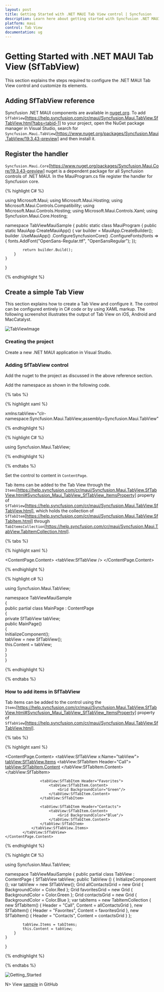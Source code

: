 ```yaml
---
layout: post
title: Getting Started with .NET MAUI Tab View control | Syncfusion
description: Learn here about getting started with Syncfusion .NET MAUI Tab View (SfTabView) control, its elements and more.
platform: maui
control: Tab View
documentation: ug
---
```


# Getting Started with .NET MAUI Tab View (SfTabView)

This section explains the steps required to configure the .NET MAUI Tab View control and customize its elements.

## Adding SfTabView reference

Syncfusion .NET MAUI components are available in [nuget.org](https://www.nuget.org/). To add `SfTabView`[https://help.syncfusion.com/cr/maui/Syncfusion.Maui.TabView.SfTabView.html?tabs=tabid-1] to your project, open the NuGet package manager in Visual Studio, search for `Syncfusion.Maui.TabView`[https://www.nuget.org/packages/Syncfusion.Maui.TabView/19.3.43-preview] and then install it.

## Register the handler

`Syncfusion.Maui.Core`[https://www.nuget.org/packages/Syncfusion.Maui.Core/19.3.43-preview] nuget is a dependent package for all Syncfusion controls of .NET MAUI. In the MauiProgram.cs file register the handler for Syncfusion core.

{% highlight C# %}

using Microsoft.Maui;
using Microsoft.Maui.Hosting;
using Microsoft.Maui.Controls.Compatibility;
using Microsoft.Maui.Controls.Hosting;
using Microsoft.Maui.Controls.Xaml;
using Syncfusion.Maui.Core.Hosting;

namespace TabViewMauiSample
{
    public static class MauiProgram
    {
        public static MauiApp CreateMauiApp()
        {
            var builder = MauiApp.CreateBuilder();
            builder
            .UseMauiApp<App>()
            .ConfigureSyncfusionCore()
            .ConfigureFonts(fonts =>
            {
                fonts.AddFont("OpenSans-Regular.ttf", "OpenSansRegular");
            });

            return builder.Build();
        }
    }
}

{% endhighlight %} 

## Create a simple Tab View

This section explains how to create a Tab View and configure it. The control can be configured entirely in C# code or by using XAML markup. The following screenshot illustrates the output of Tab View on iOS, Android and MacCatalyst.

![TabViewImage](images/TabView.png)

### Creating the project

Create a new .NET MAUI application in Visual Studio.

### Adding SfTabView control

Add the nuget to the project as discussed in the above reference section.

Add the namespace as shown in the following code.

{% tabs %}

{% highlight xaml %}

xmlns:tabView="clr-namespace:Syncfusion.Maui.TabView;assembly=Syncfusion.Maui.TabView"
	
{% endhighlight %}

{% highlight C# %}

using Syncfusion.Maui.TabView;

{% endhighlight %}

{% endtabs %}

Set the control to content in `ContentPage`.

Tab items can be added to the Tab View through the `Items`[https://help.syncfusion.com/cr/maui/Syncfusion.Maui.TabView.SfTabView.html#Syncfusion_Maui_TabView_SfTabView_ItemsProperty] property of `SfTabView`[https://help.syncfusion.com/cr/maui/Syncfusion.Maui.TabView.SfTabView.html], which holds the collection of `SfTabItem`[https://help.syncfusion.com/cr/maui/Syncfusion.Maui.TabView.SfTabItem.html] through `TabItemsCollection`[https://help.syncfusion.com/cr/maui/Syncfusion.Maui.TabView.TabItemCollection.html].

{% tabs %}

{% highlight xaml %}

<?xml version="1.0" encoding="utf-8" ?>
<ContentPage xmlns="http://schemas.microsoft.com/dotnet/2021/maui"
            xmlns:x="http://schemas.microsoft.com/winfx/2009/xaml"
            x:Class="TabViewMauiSample.MainPage"
            xmlns:tabView="http://schemas.syncfusion.com/maui"
            BackgroundColor="{DynamicResource PageBackgroundColor}">
    <ContentPage.Content> 
        <tabView:SfTabView /> 
    </ContentPage.Content>  
</ContentPage>

{% endhighlight %}

{% highlight c# %}

using Syncfusion.Maui.TabView;

namespace TabViewMauiSample  
{  
    public partial class MainPage : ContentPage                  
    {   
        private SfTabView tabView;   
        public MainPage()   
        {   
            InitializeComponent();       
            tabView = new SfTabView();   
            this.Content = tabView;  
        }  
    }  
}  

{% endhighlight %}

{% endtabs %}

### How to add items in SfTabView

Tab items can be added to the control using the `Items`[https://help.syncfusion.com/cr/maui/Syncfusion.Maui.TabView.SfTabView.html#Syncfusion_Maui_TabView_SfTabView_ItemsProperty] property of `SfTabView`[https://help.syncfusion.com/cr/maui/Syncfusion.Maui.TabView.SfTabView.html].

{% tabs %}

{% highlight xaml %}

<ContentPage xmlns="http://schemas.microsoft.com/dotnet/2021/maui"
             xmlns:x="http://schemas.microsoft.com/winfx/2009/xaml"
             x:Class="TabViewMauiSample.MainPage"
             xmlns:tabView="http://schemas.syncfusion.com/maui"
             BackgroundColor="{DynamicResource SecondaryColor}">
    <ContentPage.Content>
          <tabView:SfTabView x:Name="tabView">
                <tabView:SfTabView.Items>
                    <tabView:SfTabItem Header="Call">
                        <tabView:SfTabItem.Content>
                            <Grid BackgroundColor="Red" />
                        </tabView:SfTabItem.Content>
                    </tabView:SfTabItem>

                    <tabView:SfTabItem Header="Favorites">
                        <tabView:SfTabItem.Content>
                            <Grid BackgroundColor="Green"/>
                        </tabView:SfTabItem.Content>
                    </tabView:SfTabItem>

                    <tabView:SfTabItem Header="Contacts">
                        <tabView:SfTabItem.Content>
                            <Grid BackgroundColor="Blue"/>
                        </tabView:SfTabItem.Content>
                    </tabView:SfTabItem>
                </tabView:SfTabView.Items>
            </tabView:SfTabView>
    </ContentPage.Content>
</ContentPage>

{% endhighlight %}

{% highlight C# %}

using Syncfusion.Maui.TabView;

namespace TabViewMauiSample
{
	public partial class TabView : ContentPage
	{
        SfTabView tabView;
		public TabView ()
		{
			InitializeComponent ();
            var tabView = new SfTabView();
            Grid allContactsGrid = new Grid { BackgroundColor = Color.Red };
            Grid favoritesGrid = new Grid { BackgroundColor = Color.Green };
            Grid contactsGrid = new Grid { BackgroundColor = Color.Blue };
            var tabItems = new TabItemCollection
            {
                new SfTabItem()
                {
                    Header = "Call",
                    Content = allContactsGrid
                },
                new SfTabItem()
                {
                    Header = "Favorites",
                    Content = favoritesGrid
                },
                new SfTabItem()
                {
                    Header = "Contacts",
                    Content = contactsGrid
                }
            };

            tabView.Items = tabItems;
            this.Content = tabView;
		}
	}
}

{% endhighlight %}

{% endtabs %}

![Getting_Started](images/Getting_Started.png)

N> View [sample](https://github.com/SyncfusionExamples/maui-tabview-samples/tree/main/TabViewGettingStarted) in GitHub